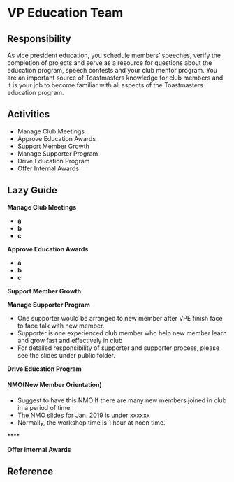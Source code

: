 # VP Education Team

## Responsibility 

As vice president education, you schedule members’ speeches, verify the completion of projects and serve as a resource for questions about the education program, speech contests and your club mentor program. You are an important source of Toastmasters knowledge for club members and it is your job to become familiar with all aspects of the Toastmasters education program.

## Activities

* Manage Club Meetings
* Approve Education Awards
* Support Member Growth
* Manage Supporter Program
* Drive Education Program
* Offer Internal Awards

## Lazy Guide 

**Manage Club Meetings**

* **a**
* **b**
* **c**

**Approve Education Awards**

* **a**
* **b**
* **c**

**Support Member Growth**

**Manage Supporter Program**

* One supporter would be arranged to new member after VPE finish face to face talk with new member.
* Supporter is one experienced club member who help new member learn and grow fast and effectively in club
* For detailed responsibility of supporter and supporter process, please see the slides under public folder.

**Drive Education Program**

#### **NMO\(New Member Orientation\)**

* Suggest to have this NMO If there are many new members joined in club in a period of time.
* The NMO slides for Jan. 2019 is under xxxxxx
* Normally, the workshop time is 1 hour at noon time.

\*\*\*\*

**Offer Internal Awards**

## Reference

